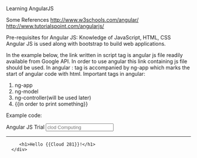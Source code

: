 Learning AngularJS

Some References
http://www.w3schools.com/angular/
http://www.tutorialspoint.com/angularjs/

Pre-requisites for Angular JS: Knowledge of JavaScript, HTML, CSS
Angular JS is used along with bootstrap to build web applications.

In the example below, the link written in script tag is angular js file readily available from Google API. In order to use angular this link containing js file should be used.
In angular : <html> tag is accompanied by ng-app which marks the start of angular code with html.
Important tags in angular:
1. ng-app
2. ng-model
3. ng-controller(will be used later)
4. {{in order to print something}}


Example code:

<!doctype html>
<html ng-app>
   
   <head>
      <script src = "https://ajax.googleapis.com/ajax/libs/angularjs/1.3.3/angular.min.js"></script>
   </head>
   
   <body>
      <div>
         <label>Angular JS Trial</label>
         <input type = "text" ng-model = "CMPE281" placeholder = "clod Computing">
         <hr />
         
         <h1>Hello {{Cloud 281}}!</h1>
      </div>
      
   </body>
</html>


